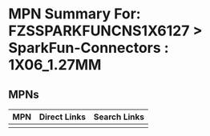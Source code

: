 



# MPN Summary For: FZSSPARKFUNCNS1X6127 > SparkFun-Connectors : 1X06_1.27MM

## MPNs
  

|MPN|Direct Links|Search Links|
| :--- | :--- | :--- |
||||

